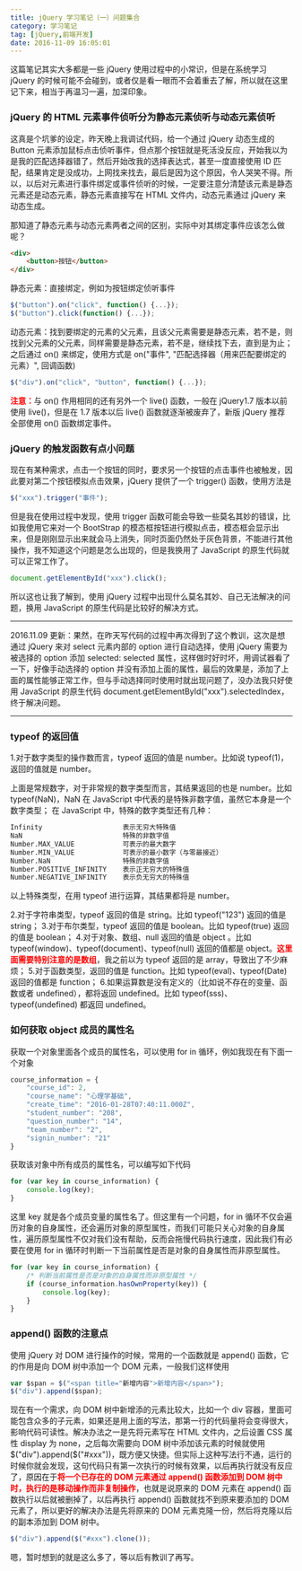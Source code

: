 ```yaml
---
title: jQuery 学习笔记（一）问题集合
category: 学习笔记
tag: [jQuery,前端开发]
date: 2016-11-09 16:05:01
---
```


这篇笔记其实大多都是一些 jQuery 使用过程中的小常识，但是在系统学习 jQuery 的时候可能不会碰到，或者仅是看一眼而不会着重去了解，所以就在这里记下来，相当于再温习一遍，加深印象。<!--more-->

### jQuery 的 HTML 元素事件侦听分为静态元素侦听与动态元素侦听
这真是个坑爹的设定，昨天晚上我调试代码，给一个通过 jQuery 动态生成的 Button 元素添加鼠标点击侦听事件，但点那个按钮就是死活没反应，开始我以为是我的匹配选择器错了，然后开始改我的选择表达式，甚至一度直接使用 ID 匹配，结果肯定是没成功，上网找来找去，最后是因为这个原因，令人哭笑不得。所以，以后对元素进行事件绑定或事件侦听的时候，一定要注意分清楚该元素是静态元素还是动态元素，静态元素直接写在 HTML 文件内，动态元素通过 jQuery 来动态生成。

那知道了静态元素与动态元素两者之间的区别，实际中对其绑定事件应该怎么做呢？
``` html
<div>
    <button>按钮</button>
</div>
```
静态元素：直接绑定，例如为按钮绑定侦听事件
``` JavaScript
$("button").on("click", function() {...});
$("button").click(function() {...});
```
动态元素：找到要绑定的元素的父元素，且该父元素需要是静态元素，若不是，则找到父元素的父元素，同样需要是静态元素，若不是，继续找下去，直到是为止；之后通过 on() 来绑定，使用方式是 on("事件", "匹配选择器（用来匹配要绑定的元素）", 回调函数)
``` JavaScript
$("div").on("click", "button", function() {...});
```
<span style="color: red; font-weight: bold">注意：</span>与 on() 作用相同的还有另外一个 live() 函数，一般在 jQuery1.7 版本以前使用 live()，但是在 1.7 版本以后 live() 函数就逐渐被废弃了，新版 jQuery 推荐全部使用 on() 函数绑定事件。

### jQuery 的触发函数有点小问题
现在有某种需求，点击一个按钮的同时，要求另一个按钮的点击事件也被触发，因此要对第二个按钮模拟点击效果，jQuery 提供了一个 trigger() 函数，使用方法是
``` JavaScript
$("xxx").trigger("事件");
```
但是我在使用过程中发现，使用 trigger 函数可能会导致一些莫名其妙的错误，比如我使用它来对一个 BootStrap 的模态框按钮进行模拟点击，模态框会显示出来，但是刚刚显示出来就会马上消失，同时页面仍然处于灰色背景，不能进行其他操作，我不知道这个问题是怎么出现的，但是我换用了 JavaScript 的原生代码就可以正常工作了。
``` JavaScript
document.getElementById("xxx").click();
```
所以这也让我了解到，使用 jQuery 过程中出现什么莫名其妙、自己无法解决的问题，换用 JavaScript 的原生代码是比较好的解决方式。

___
2016.11.09 更新：果然，在昨天写代码的过程中再次得到了这个教训，这次是想通过 jQuery 来对 select 元素内部的 option 进行自动选择，使用 jQuery 需要为被选择的 option 添加 selected: selected 属性，这样做时好时坏，用调试器看了一下，好像手动选择的 option 并没有添加上面的属性，最后的效果是，添加了上面的属性能够正常工作，但与手动选择同时使用时就出现问题了，没办法我只好使用 JavaScript 的原生代码 document.getElementById("xxx").selectedIndex，终于解决问题。
___

### typeof 的返回值
1.对于数字类型的操作数而言，typeof 返回的值是 number。比如说 typeof(1)，返回的值就是 number。

上面是常规数字，对于非常规的数字类型而言，其结果返回的也是 number。比如 typeof(NaN)，NaN 在 JavaScript 中代表的是特殊非数字值，虽然它本身是一个数字类型；
在 JavaScript 中，特殊的数字类型还有几种：
``` bash
Infinity                    表示无穷大特殊值
NaN                         特殊的非数字值
Number.MAX_VALUE            可表示的最大数字
Number.MIN_VALUE            可表示的最小数字（与零最接近）
Number.NaN                  特殊的非数字值
Number.POSITIVE_INFINITY    表示正无穷大的特殊值
Number.NEGATIVE_INFINITY    表示负无穷大的特殊值
```
以上特殊类型，在用 typeof 进行运算，其结果都将是 number。

2.对于字符串类型，typeof 返回的值是 string。比如 typeof("123") 返回的值是 string；
3.对于布尔类型，typeof 返回的值是 boolean。比如 typeof(true) 返回的值是 boolean；
4.对于对象、数组、null 返回的值是 object 。比如 typeof(window)、typeof(document)、typeof(null) 返回的值都是 object。<span style="color: red; font-weight: bold">这里面需要特别注意的是数组</span>，我之前以为 typeof 返回的是 array，导致出了不少麻烦；
5.对于函数类型，返回的值是 function。比如 typeof(eval)、typeof(Date) 返回的值都是 function；
6.如果运算数是没有定义的（比如说不存在的变量、函数或者 undefined），都将返回 undefined。比如 typeof(sss)、typeof(undefined) 都返回 undefined。

### 如何获取 object 成员的属性名
获取一个对象里面各个成员的属性名，可以使用 for in 循环，例如我现在有下面一个对象
``` JavaScript
course_information = {
    "course_id": 2,
    "course_name": "心理学基础",
    "create_time": "2016-01-28T07:40:11.000Z",
    "student_number": "208",
    "question_number": "14",
    "team_number": "2",
    "signin_number": "21"
}
```
获取该对象中所有成员的属性名，可以编写如下代码
``` JavaScript
for (var key in course_information) {
    console.log(key);
}
```
这里 key 就是各个成员变量的属性名了。但这里有一个问题，for in 循环不仅会遍历对象的自身属性，还会遍历对象的原型属性，而我们可能只关心对象的自身属性，遍历原型属性不仅对我们没有帮助，反而会拖慢代码执行速度，因此我们有必要在使用 for in 循环时判断一下当前属性是否是对象的自身属性而非原型属性。
``` JavaScript
for (var key in course_information) {
    /* 判断当前属性是否是对象的自身属性而非原型属性 */
    if (course_information.hasOwnProperty(key)) {
        console.log(key);
    }
}
```

### append() 函数的注意点
使用 jQuery 对 DOM 进行操作的时候，常用的一个函数就是 append() 函数，它的作用是向 DOM 树中添加一个 DOM 元素，一般我们这样使用
``` JavaScript
var $span = $("<span title="新增内容">新增内容</span>");
$("div").append($span);
```
现在有一个需求，向 DOM 树中新增添的元素比较大，比如一个 div 容器，里面可能包含众多的子元素，如果还是用上面的写法，那第一行的代码量将会变得很大，影响代码可读性。解决办法之一是先将元素写在 HTML 文件内，之后设置 CSS 属性 display 为 none，之后每次需要向 DOM 树中添加该元素的时候就使用$("div").append($("#xxx"))，既方便又快捷。但实际上这种写法行不通，运行的时候你就会发现，这句代码只有第一次执行的时候有效果，以后再执行就没有反应了，原因在于<span style="color: red; font-weight: bold">将一个已存在的 DOM 元素通过 append() 函数添加到 DOM 树中时，执行的是移动操作而非复制操作</span>，也就是说原来的 DOM 元素在 append() 函数执行以后就被删掉了，以后再执行 append() 函数就找不到原来要添加的 DOM 元素了，所以更好的解决办法是先将原来的 DOM 元素克隆一份，然后将克隆以后的副本添加到 DOM 树中。
``` JavaScript
$("div").append($("#xxx").clone());
```

嗯，暂时想到的就是这么多了，等以后有教训了再写。